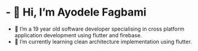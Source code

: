 # - 👋 Hi, I’m Ayodele Fagbami
- 👀 I’m a 19 year old software developer specialising in cross platform application development using flutter and firebase.
- 🌱 I’m currently learning clean architecture implementation using flutter.

<!---
ayoisstillhere/ayoisstillhere is a ✨ special ✨ repository because its `README.md` (this file) appears on your GitHub profile.
You can click the Preview link to take a look at your changes.
--->
